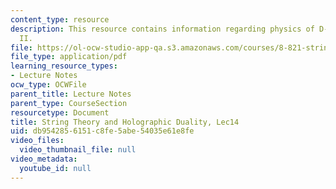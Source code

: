 ```yaml
---
content_type: resource
description: This resource contains information regarding physics of D-branes, Part
  II.
file: https://ol-ocw-studio-app-qa.s3.amazonaws.com/courses/8-821-string-theory-and-holographic-duality-fall-2014/db9542856151c8fe5abe54035e61e8fe_MIT8_821S15_Lec14.pdf
file_type: application/pdf
learning_resource_types:
- Lecture Notes
ocw_type: OCWFile
parent_title: Lecture Notes
parent_type: CourseSection
resourcetype: Document
title: String Theory and Holographic Duality, Lec14
uid: db954285-6151-c8fe-5abe-54035e61e8fe
video_files:
  video_thumbnail_file: null
video_metadata:
  youtube_id: null
---
```

